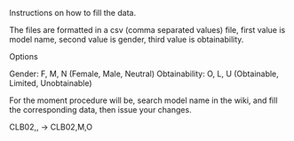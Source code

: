 Instructions on how to fill the data.

The files are formatted in a csv (comma separated values) file, first value is model name, second value is gender, third value is obtainability.

Options

Gender: F, M, N (Female, Male, Neutral)
Obtainability: O, L, U (Obtainable, Limited, Unobtainable)

For the moment procedure will be, search model name in the wiki, and fill the corresponding data, then issue your changes.

CLB02,, -> CLB02,M,O
